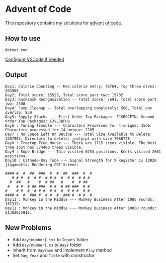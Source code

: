 # Advent of Code
This repository contains my solutions for [advent of code.](https://adventofcode.com)

## How to use
`dotnet run`

[Configure VSCode if needed](https://code.visualstudio.com/docs/languages/dotnet#_setting-up-vs-code-for-net-development)

## Output
```
Day1: Calorie Counting -- Max calorie entry: 70764, Top three elves: 203905
Day2: Total score: 15523, Total score part two: 15702
Day3: Rucksack Reorganization -- Total score: 7691, Total score part two: 2508
Day4: Camp Cleanup -- Total overlapping completely: 560, Total any overlap: 839
Day5: Supply Stacks --- First Order Top Packages: FJSRQCFTN. Second Order Top Packages: CJVLJQPHS
Day6 : Tuning Trouble --- Characters Processed for 4 unique: 1566. Characters processed for 14 unique: 2265
Day7 : No Space Left On Device --- Total Size Available to Delete: 1307902. Directory to delete: jswfprpl with size 7068748
Day8 : Treetop Tree House --- There are 1715 trees visible. The best tree spot has 374400 trees visible.
Day9 : Rope Bridge --- Tail visited 6284 positions. Knots visited 2661 positions.
Day10 : Cathode-Ray Tube --- Signal Strength for X Register is 13820 jiggawatts. Rendering CRT Screen:

#### #  #  ##  ###  #  #  ##  ###  #  # 
   # # #  #  # #  # # #  #  # #  # # #  
  #  ##   #    #  # ##   #    #  # ##   
 #   # #  # ## ###  # #  # ## ###  # #  
#    # #  #  # # #  # #  #  # # #  # #  
#### #  #  ### #  # #  #  ### #  # #  # 
Day11 : Monkey in the Middle --- Monkey Business After 1000 rounds: 151312.
Day11 : Monkey in the Middle --- Monkey Business After 10000 rounds: 51382025916.

```

## New Problems
- Add `day{number}.txt` to `Inputs` folder
- Add `Day{number}.cs` to `Days` folder
- Inherit from `DayBase` and implement `Play` method
- Set `Day`, `Year` and `Title` with constructor